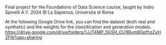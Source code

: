 Final project for the Foundations of Data Science course, taught by Indro Spinelli A.Y. 2024 @ La Sapienza, Università di Roma

At the following Google Drive link, you can find the dataset (both real and synthetic) and the weights for the classification and generation models.
https://drive.google.com/drive/folders/1JJT4MP_5GSH_CU1Blvm6GpfhzZvHZFlb?usp=sharing
